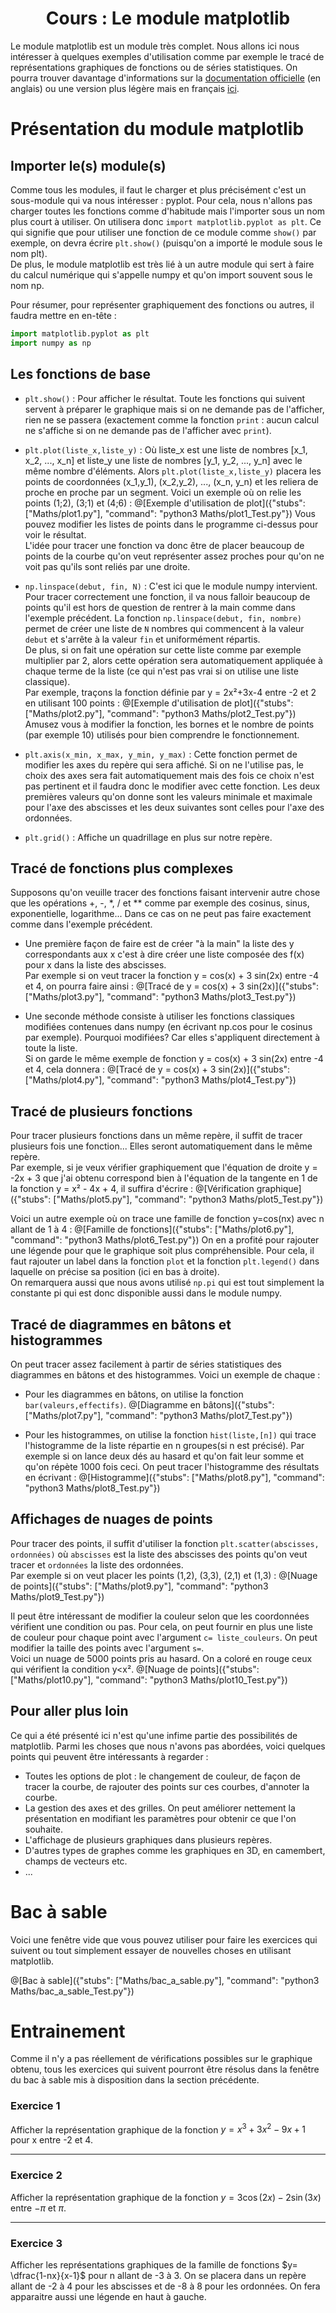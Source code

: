 <h1> <center>Cours : Le module matplotlib</center></h1>

Le module matplotlib est un module très complet. Nous allons ici nous intéresser à quelques exemples d'utilisation comme par exemple le tracé de représentations graphiques de fonctions ou de séries statistiques. On pourra trouver davantage d'informations sur la [documentation officielle](https://matplotlib.org/index.html) (en anglais) ou une version plus légère mais en français [ici](http://chamilo1.grenet.fr/ujf/courses/FAMILIARISATIONAVECPYTHONSUITEANACON/document/Python/matplotlib.pdf).

# Présentation du module matplotlib

## Importer le(s) module(s)

Comme tous les modules, il faut le charger et plus précisément c'est un sous-module qui va nous intéresser : pyplot. Pour cela, nous n'allons pas charger toutes les fonctions comme d'habitude mais l'importer sous un nom plus court à utiliser. On utilisera donc `import matplotlib.pyplot as plt`. Ce qui signifie que pour utiliser une fonction de ce module comme `show()` par exemple, on devra écrire `plt.show()` (puisqu'on a importé le module sous le nom plt).  
De plus, le module matplotlib est très lié à un autre module qui sert à faire du calcul numérique qui s'appelle numpy et qu'on import souvent sous le nom np. 

Pour résumer, pour représenter graphiquement des fonctions ou autres, il faudra mettre en en-tête :
```python
import matplotlib.pyplot as plt
import numpy as np
```

## Les fonctions de base

+ `plt.show()` : Pour afficher le résultat. Toute les fonctions qui suivent servent à préparer le graphique mais si on ne demande pas de l'afficher, rien ne se passera (exactement comme la fonction `print` : aucun calcul ne s'affiche si on ne demande pas de l'afficher avec `print`).

+ `plt.plot(liste_x,liste_y)` : Où liste_x est une liste de nombres [x_1, x_2, ..., x_n] et liste_y une liste de nombres [y_1, y_2, ..., y_n] avec le même nombre d'éléments. Alors `plt.plot(liste_x,liste_y)` placera les points de coordonnées (x_1,y_1), (x_2,y_2), ..., (x_n, y_n) et les reliera de proche en proche par un segment. Voici un exemple où on relie les points (1;2), (3;1) et (4;6) :
  @[Exemple d'utilisation de plot]({"stubs": ["Maths/plot1.py"], "command": "python3 Maths/plot1_Test.py"})
  Vous pouvez modifier les listes de points dans le programme ci-dessus pour voir le résultat.  
  L'idée pour tracer une fonction va donc être de placer beaucoup de points de la courbe qu'on veut représenter assez proches pour qu'on ne voit pas qu'ils sont reliés par une droite.
  
+ `np.linspace(debut, fin, N)` : C'est ici que le module numpy intervient. Pour tracer correctement une fonction, il va nous falloir beaucoup de points qu'il est hors de question de rentrer à la main comme dans l'exemple précédent. La fonction `np.linspace(debut, fin, nombre)` permet de créer une liste de `N` nombres qui commencent à la valeur `debut` et s'arrête à la valeur `fin` et uniformément répartis.  
  De plus, si on fait une opération sur cette liste comme par exemple multiplier par 2, alors cette opération sera automatiquement appliquée à chaque terme de la liste (ce qui n'est pas vrai si on utilise une liste classique).  
  Par exemple, traçons la fonction définie par y = 2x²+3x-4 entre -2 et 2 en utilisant 100 points :
  @[Exemple d'utilisation de plot]({"stubs": ["Maths/plot2.py"], "command": "python3 Maths/plot2_Test.py"})
  Amusez vous à modifier la fonction, les bornes et le nombre de points (par exemple 10) utilisés pour bien comprendre le fonctionnement.
  
+ `plt.axis(x_min, x_max, y_min, y_max)` : Cette fonction permet de modifier les axes du repère qui sera affiché. Si on ne l'utilise pas, le choix des axes sera fait automatiquement mais des fois ce choix n'est pas pertinent et il faudra donc le modifier avec cette fonction. Les deux premières valeurs qu'on donne sont les valeurs minimale et maximale pour l'axe des abscisses et les deux suivantes sont celles pour l'axe des ordonnées.

+ `plt.grid()` : Affiche un quadrillage en plus sur notre repère.

## Tracé de fonctions plus complexes

Supposons qu'on veuille tracer des fonctions faisant intervenir autre chose que les opérations +, -, \*, / et ** comme par exemple des cosinus, sinus, exponentielle, logarithme... Dans ce cas on ne peut pas faire exactement comme dans l'exemple précédent.

+ Une première façon de faire est de créer "à la main" la liste des y correspondants aux x c'est à dire créer une liste composée des f(x) pour x dans la liste des abscisses.  
  Par exemple si on veut tracer la fonction y = cos(x) + 3 sin(2x) entre -4 et 4, on pourra faire ainsi :
  @[Tracé de y = cos(x) + 3 sin(2x)]({"stubs": ["Maths/plot3.py"], "command": "python3 Maths/plot3_Test.py"})
  
+ Une seconde méthode consiste à utiliser les fonctions classiques modifiées contenues dans numpy (en écrivant np.cos pour le cosinus par exemple). Pourquoi modifiées? Car elles s'appliquent directement à toute la liste.  
  Si on garde le même exemple de fonction y = cos(x) + 3 sin(2x) entre -4 et 4, cela donnera :
  @[Tracé de y = cos(x) + 3 sin(2x)]({"stubs": ["Maths/plot4.py"], "command": "python3 Maths/plot4_Test.py"})

## Tracé de plusieurs fonctions

Pour tracer plusieurs fonctions dans un même repère, il suffit de tracer plusieurs fois une fonction... Elles seront automatiquement dans le même repère.  
Par exemple, si je veux vérifier graphiquement que l'équation de droite y = -2x + 3 que j'ai obtenu correspond bien à l'équation de la tangente en 1 de la fonction y = x² - 4x + 4, il suffira d'écrire : 
@[Vérification graphique]({"stubs": ["Maths/plot5.py"], "command": "python3 Maths/plot5_Test.py"})

Voici un autre exemple où on trace une famille de fonction y=cos(nx) avec n allant de 1 à 4 :
@[Famille de fonctions]({"stubs": ["Maths/plot6.py"], "command": "python3 Maths/plot6_Test.py"})
On en a profité pour rajouter une légende pour que le graphique soit plus compréhensible. Pour cela, il faut rajouter un label dans la fonction `plot` et la fonction `plt.legend()` dans laquelle on précise sa position (ici en bas à droite).  
On remarquera aussi que nous avons utilisé `np.pi` qui est tout simplement la constante pi qui est donc disponible aussi dans le module numpy.

## Tracé de diagrammes en bâtons et histogrammes

On peut tracer assez facilement à partir de séries statistiques des diagrammes en bâtons et des histogrammes. Voici un exemple de chaque :

+ Pour les diagrammes en bâtons, on utilise la fonction `bar(valeurs,effectifs)`.
  @[Diagramme en bâtons]({"stubs": ["Maths/plot7.py"], "command": "python3 Maths/plot7_Test.py"})

+ Pour les histogrammes, on utilise la fonction `hist(liste,[n])` qui trace l'histogramme de la liste répartie en n groupes(si n est précisé).
  Par exemple si on lance deux dés au hasard et qu'on fait leur somme  et qu'on répète 1000 fois ceci. On peut tracer l'histogramme des résultats en écrivant :
  @[Histogramme]({"stubs": ["Maths/plot8.py"], "command": "python3 Maths/plot8_Test.py"})

## Affichages de nuages de points

Pour tracer des points, il suffit d'utiliser la fonction `plt.scatter(abscisses, ordonnées)` où `abscisses` est la liste des abscisses des points qu'on veut tracer et `ordonnées` la liste des ordonnées.  
Par exemple si on veut placer les points (1,2), (3,3), (2,1) et (1,3) :
@[Nuage de points]({"stubs": ["Maths/plot9.py"], "command": "python3 Maths/plot9_Test.py"})

Il peut être intéressant de modifier la couleur selon que les coordonnées vérifient une condition ou pas. Pour cela, on peut fournir en plus une liste de couleur pour chaque point avec l'argument `c= liste_couleurs`. On peut modifier la taille des points avec l'argument `s=`.  
Voici un nuage de 5000 points pris au hasard. On a coloré en rouge ceux qui vérifient la condition y<x².
@[Nuage de points]({"stubs": ["Maths/plot10.py"], "command": "python3 Maths/plot10_Test.py"})

## Pour aller plus loin

Ce qui a été présenté ici n'est qu'une infime partie des possibilités de matplotlib. 
Parmi les choses que nous n'avons pas abordées, voici quelques points qui peuvent être intéressants à regarder :
+ Toutes les options de plot : le changement de couleur, de façon de tracer la courbe, de rajouter des points sur ces courbes, d'annoter la courbe.
+ La gestion des axes et des grilles. On peut améliorer nettement la présentation en modifiant les paramètres pour obtenir ce que l'on souhaite.
+ L'affichage de plusieurs graphiques dans plusieurs repères.
+ D'autres types de graphes comme les graphiques en 3D, en camembert, champs de vecteurs etc.
+ ...

# Bac à sable

Voici une fenêtre vide que vous pouvez utiliser pour faire les exercices qui suivent ou tout simplement essayer de nouvelles choses en utilisant matplotlib.

@[Bac à sable]({"stubs": ["Maths/bac_a_sable.py"], "command": "python3 Maths/bac_a_sable_Test.py"})


# Entrainement 

Comme il n'y a pas réellement de vérifications possibles sur le graphique obtenu, tous les exercices qui suivent pourront être résolus dans la fenêtre du bac à sable mis à disposition dans la section précédente.

### Exercice 1

Afficher la représentation graphique de la fonction $`y = x^3 + 3x^2-9x+1`$ pour x entre -2 et 4.

---

### Exercice 2

Afficher la représentation graphique de la fonction $`y = 3 \cos(2x) - 2 \sin(3x)`$ entre $`-\pi`$ et $`\pi`$.

---

### Exercice 3

Afficher les représentations graphiques de la famille de fonctions $`y= \dfrac{1-nx}{x-1}`$ pour n allant de -3 à 3. On se placera dans un repère allant de -2 à 4 pour les abscisses et de -8 à 8 pour les ordonnées. On fera apparaitre aussi une légende en haut à gauche. 
